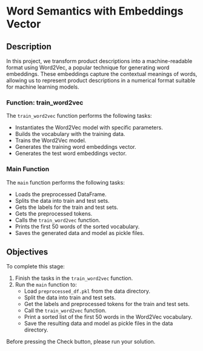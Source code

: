 # Word Semantics with Embeddings Vector

## Description

In this project, we transform product descriptions into a machine-readable format using Word2Vec, a popular technique for generating word embeddings. These embeddings capture the contextual meanings of words, allowing us to represent product descriptions in a numerical format suitable for machine learning models.

### Function: train_word2vec

The `train_word2vec` function performs the following tasks:

- Instantiates the Word2Vec model with specific parameters.
- Builds the vocabulary with the training data.
- Trains the Word2Vec model.
- Generates the training word embeddings vector.
- Generates the test word embeddings vector.

### Main Function

The `main` function performs the following tasks:

- Loads the preprocessed DataFrame.
- Splits the data into train and test sets.
- Gets the labels for the train and test sets.
- Gets the preprocessed tokens.
- Calls the `train_word2vec` function.
- Prints the first 50 words of the sorted vocabulary.
- Saves the generated data and model as pickle files.

## Objectives

To complete this stage:

1. Finish the tasks in the `train_word2vec` function.
2. Run the `main` function to:
   - Load `preprocessed_df.pkl` from the data directory.
   - Split the data into train and test sets.
   - Get the labels and preprocessed tokens for the train and test sets.
   - Call the `train_word2vec` function.
   - Print a sorted list of the first 50 words in the Word2Vec vocabulary.
   - Save the resulting data and model as pickle files in the data directory.

Before pressing the Check button, please run your solution.
